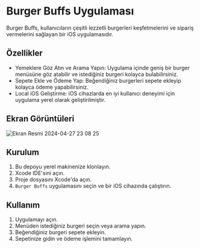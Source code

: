


# Burger Buffs Uygulaması

Burger Buffs, kullanıcıların çeşitli lezzetli burgerleri keşfetmelerini ve sipariş vermelerini sağlayan bir iOS uygulamasıdır.

## Özellikler

- Yemeklere Göz Atın ve Arama Yapın: Uygulama içinde geniş bir burger menüsüne göz atabilir ve istediğiniz burgeri kolayca bulabilirsiniz.
- Sepete Ekle ve Ödeme Yap: Beğendiğiniz burgerleri sepete ekleyip kolayca ödeme yapabilirsiniz.
- Local iOS Geliştirme: iOS cihazlarda en iyi kullanıcı deneyimi için uygulama yerel olarak geliştirilmiştir.

## Ekran Görüntüleri

![Ekran Resmi 2024-04-27 23 08 25](https://github.com/hmzaont/Restoran_Uygulamasi/assets/91814564/166c4baa-93ba-4119-b554-03d9ae6f9355)

## Kurulum

1. Bu depoyu yerel makinenize klonlayın.
2. Xcode IDE'sini açın.
3. Proje dosyasını Xcode'da açın.
4. `Burger Buffs` uygulamasını seçin ve bir iOS cihazında çalıştırın.

## Kullanım

1. Uygulamayı açın.
2. Menüden istediğiniz burgeri seçin veya arama yapın.
3. Beğendiğiniz burgeri sepete ekleyin.
4. Sepetinize gidin ve ödeme işlemini tamamlayın.
